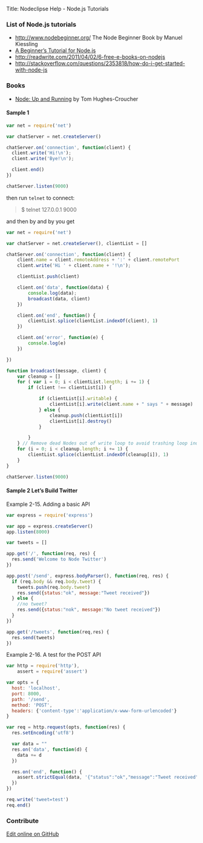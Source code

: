 Title:  Nodeclipse Help - Node.js Tutorials

### List of Node.js tutorials

- http://www.nodebeginner.org/ The Node Beginner Book by Manuel Kiessling
- [A Beginner’s Tutorial for Node.js](http://project70.com/nodejs/beginners-tutorial-node-js/)
- http://readwrite.com/2011/04/02/6-free-e-books-on-nodejs
- http://stackoverflow.com/questions/2353818/how-do-i-get-started-with-node-js  

### Books

- [Node: Up and Running](http://chimera.labs.oreilly.com/books/1234000001808) by Tom Hughes-Croucher

#### Sample 1

```javascript
var net = require('net')

var chatServer = net.createServer()

chatServer.on('connection', function(client) {
  client.write('Hi!\n');
  client.write('Bye!\n');

  client.end()
})

chatServer.listen(9000)
```

then run `telnet` to connect:

> $ telnet 127.0.0.1 9000

and then by and by you get

```javascript
var net = require('net')

var chatServer = net.createServer(), clientList = []

chatServer.on('connection', function(client) {
	client.name = client.remoteAddress + ':' + client.remotePort
	client.write('Hi ' + client.name + '!\n');

	clientList.push(client)

	client.on('data', function(data) {
		console.log(data);
		broadcast(data, client)
	})

	client.on('end', function() {
		clientList.splice(clientList.indexOf(client), 1)
	})

	client.on('error', function(e) {
		console.log(e)
	})

})

function broadcast(message, client) {
	var cleanup = []
	for ( var i = 0; i < clientList.length; i += 1) {
		if (client !== clientList[i]) {

			if (clientList[i].writable) {
				clientList[i].write(client.name + " says " + message)
			} else {
				cleanup.push(clientList[i])
				clientList[i].destroy()
			}

		}
	} // Remove dead Nodes out of write loop to avoid trashing loop index
	for (i = 0; i < cleanup.length; i += 1) {
		clientList.splice(clientList.indexOf(cleanup[i]), 1)
	}
}

chatServer.listen(9000)
```

#### Sample 2 Let’s Build Twitter

Example 2-15. Adding a basic API

```javascript
var express = require('express')

var app = express.createServer()
app.listen(8000)

var tweets = []

app.get('/', function(req, res) {
  res.send('Welcome to Node Twitter')
})

app.post('/send', express.bodyParser(), function(req, res) {
  if (req.body && req.body.tweet) {
    tweets.push(req.body.tweet)
    res.send({status:"ok", message:"Tweet received"})
  } else {
    //no tweet?
    res.send({status:"nok", message:"No tweet received"})
  }
})

app.get('/tweets', function(req,res) {
  res.send(tweets)
})
```

Example 2-16. A test for the POST API

```javascript
var http = require('http'),
    assert = require('assert')

var opts = {
  host: 'localhost',
  port: 8000,
  path: '/send',
  method: 'POST',
  headers: {'content-type':'application/x-www-form-urlencoded'}
}

var req = http.request(opts, function(res) {
  res.setEncoding('utf8')

  var data = ""
  res.on('data', function(d) {
    data += d
  })

  res.on('end', function() {
    assert.strictEqual(data, '{"status":"ok","message":"Tweet received"}')
  })
})

req.write('tweet=test')
req.end()
```

### Contribute

<a href="https://github.com/Nodeclipse/nodeclipse-1/blob/master/org.nodeclipse.help/contents/tutorials.md" target="_blank">Edit online on GitHub</a>
